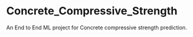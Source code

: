 # Concrete_Compressive_Strength
An End to End ML project for Concrete compressive strength prediction.
